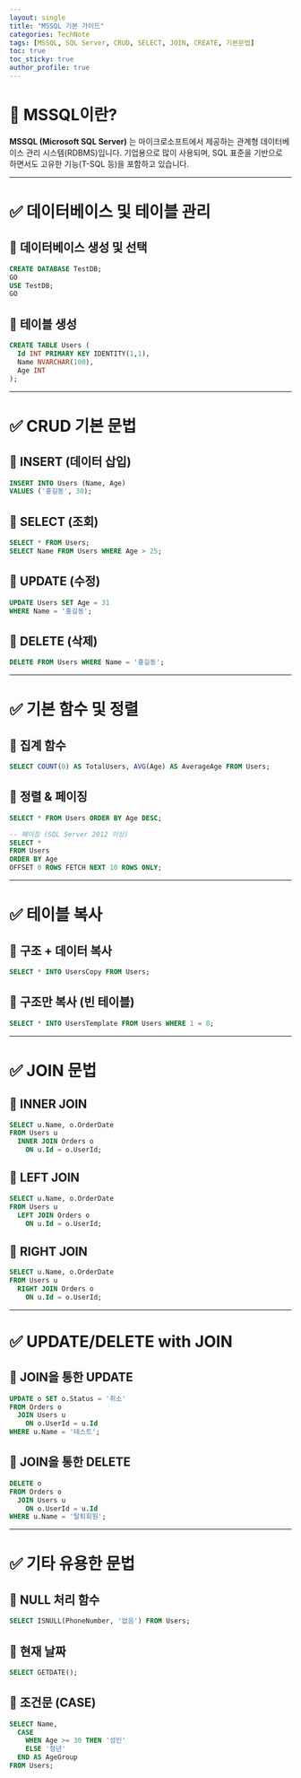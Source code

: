 ```yaml
---
layout: single
title: "MSSQL 기본 가이드"
categories: TechNote
tags: [MSSQL, SQL Server, CRUD, SELECT, JOIN, CREATE, 기본문법]
toc: true
toc_sticky: true
author_profile: true
---
```


# 📌 MSSQL이란?

**MSSQL (Microsoft SQL Server)** 는 마이크로소프트에서 제공하는 관계형 데이터베이스 관리 시스템(RDBMS)입니다.
기업용으로 많이 사용되며, SQL 표준을 기반으로 하면서도 고유한 기능(T-SQL 등)을 포함하고 있습니다.

---

# ✅ 데이터베이스 및 테이블 관리

## 🔹 데이터베이스 생성 및 선택

```sql
CREATE DATABASE TestDB;
GO
USE TestDB;
GO
```

## 🔹 테이블 생성

```sql
CREATE TABLE Users (
  Id INT PRIMARY KEY IDENTITY(1,1),
  Name NVARCHAR(100),
  Age INT
);
```

---

# ✅ CRUD 기본 문법

## 🔹 INSERT (데이터 삽입)

```sql
INSERT INTO Users (Name, Age)
VALUES ('홍길동', 30);
```

## 🔹 SELECT (조회)

```sql
SELECT * FROM Users;
SELECT Name FROM Users WHERE Age > 25;
```

## 🔹 UPDATE (수정)

```sql
UPDATE Users SET Age = 31
WHERE Name = '홍길동';
```

## 🔹 DELETE (삭제)

```sql
DELETE FROM Users WHERE Name = '홍길동';
```

---

# ✅ 기본 함수 및 정렬

## 🔹 집계 함수

```sql
SELECT COUNT(0) AS TotalUsers, AVG(Age) AS AverageAge FROM Users;
```

## 🔹 정렬 & 페이징

```sql
SELECT * FROM Users ORDER BY Age DESC;

-- 페이징 (SQL Server 2012 이상)
SELECT *
FROM Users
ORDER BY Age
OFFSET 0 ROWS FETCH NEXT 10 ROWS ONLY;
```

---

# ✅ 테이블 복사

## 🔹 구조 + 데이터 복사

```sql
SELECT * INTO UsersCopy FROM Users;
```

## 🔹 구조만 복사 (빈 테이블)

```sql
SELECT * INTO UsersTemplate FROM Users WHERE 1 = 0;
```

---

<div class="ads-area in-article">
  <script async src="https://pagead2.googlesyndication.com/pagead/js/adsbygoogle.js?client=ca-pub-3629284805087203"
      crossorigin="anonymous"></script>
  <!-- in-article-1 -->
  <ins class="adsbygoogle"
      style="display:block"
      data-ad-client="ca-pub-3629284805087203"
      data-ad-slot="3410814707"
      data-ad-format="auto"
      data-full-width-responsive="true"></ins>
  <script>
      (adsbygoogle = window.adsbygoogle || []).push({});
  </script>
</div>

# ✅ JOIN 문법

## 🔹 INNER JOIN

```sql
SELECT u.Name, o.OrderDate
FROM Users u
  INNER JOIN Orders o
    ON u.Id = o.UserId;
```

## 🔹 LEFT JOIN

```sql
SELECT u.Name, o.OrderDate
FROM Users u
  LEFT JOIN Orders o
    ON u.Id = o.UserId;
```

## 🔹 RIGHT JOIN

```sql
SELECT u.Name, o.OrderDate
FROM Users u
  RIGHT JOIN Orders o
    ON u.Id = o.UserId;
```

---

# ✅ UPDATE/DELETE with JOIN

## 🔹 JOIN을 통한 UPDATE

```sql
UPDATE o SET o.Status = '취소'
FROM Orders o
  JOIN Users u
    ON o.UserId = u.Id
WHERE u.Name = '테스트';
```

## 🔹 JOIN을 통한 DELETE

```sql
DELETE o
FROM Orders o
  JOIN Users u
    ON o.UserId = u.Id
WHERE u.Name = '탈퇴회원';
```

---

# ✅ 기타 유용한 문법

## 🔹 NULL 처리 함수

```sql
SELECT ISNULL(PhoneNumber, '없음') FROM Users;
```

## 🔹 현재 날짜

```sql
SELECT GETDATE();
```

## 🔹 조건문 (CASE)

```sql
SELECT Name,
  CASE
    WHEN Age >= 30 THEN '성인'
    ELSE '청년'
  END AS AgeGroup
FROM Users;
```
